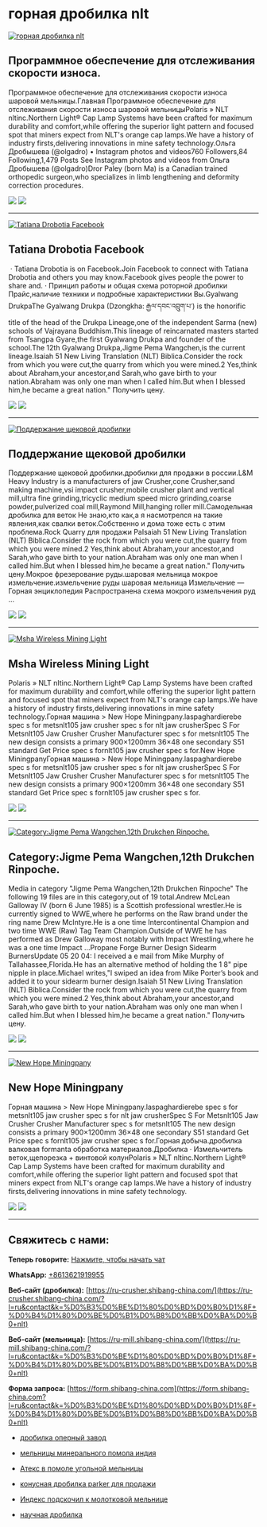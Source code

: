 # горная дробилка nlt

<a href="https://swt.shibang-china.com/?l=ru&img&k=%D0%B3%D0%BE%D1%80%D0%BD%D0%B0%D1%8F+%D0%B4%D1%80%D0%BE%D0%B1%D0%B8%D0%BB%D0%BA%D0%B0+nlt" target="_blank">![горная дробилка nlt](http://static.shibang-china.com/all-800x300/896.jpg)</a>

## Программное обеспечение для отслеживания скорости износа.
Программное обеспечение для отслеживания скорости износа шаровой мельницы.Главная Программное обеспечение для отслеживания скорости износа шаровой мельницыPolaris &#187; NLT nltinc.Northern Light&#174; Cap Lamp Systems have been crafted for maximum durability and comfort,while offering the superior light pattern and focused spot that miners expect from NLT's orange cap lamps.We have a history of industry firsts,delivering innovations in mine safety technology.Ольга Дробышева (@olgadro) • Instagram photos and videos760 Followers,84 Following,1,479 Posts See Instagram photos and videos from Ольга Дробышева (@olgadro)Dror Paley (born Ma) is a Canadian trained orthopedic surgeon,who specializes in limb lengthening and deformity correction procedures.


<a href="https://whatsapp.shibangsoft.com/WhatsApp.php" target="_blank" title="WhatsApp">![](http://static.shibang-china.com/icon/whatsapp.png)</a> <a href="https://swt.shibang-china.com/?l=ru&icon&k=%D0%B3%D0%BE%D1%80%D0%BD%D0%B0%D1%8F+%D0%B4%D1%80%D0%BE%D0%B1%D0%B8%D0%BB%D0%BA%D0%B0+nlt" target="_blank">![](http://static.shibang-china.com/icon/chat-ru.png)</a>

---

<a href="https://swt.shibang-china.com/?l=ru&img&k=%D0%B3%D0%BE%D1%80%D0%BD%D0%B0%D1%8F+%D0%B4%D1%80%D0%BE%D0%B1%D0%B8%D0%BB%D0%BA%D0%B0+nlt" target="_blank">![Tatiana Drobotia Facebook](http://static.shibang-china.com/all-800x300/388.jpg)</a>

## Tatiana Drobotia Facebook
&nbsp;&#0183;&#32;Tatiana Drobotia is on Facebook.Join Facebook to connect with Tatiana Drobotia and others you may know.Facebook gives people the power to share and.&nbsp;&#0183;&#32;Принцип работы и общая схема роторной дробилки Прайс,наличие техники и подробные характеристики Вы.Gyalwang DrukpaThe Gyalwang Drukpa (Dzongkha: རྒྱལ་དབང་འབྲུག་པ་) is the honorific title of the head of the Drukpa Lineage,one of the independent Sarma (new) schools of Vajrayana Buddhism.This lineage of reincarnated masters started from Tsangpa Gyare,the first Gyalwang Drukpa and founder of the school.The 12th Gyalwang Drukpa,Jigme Pema Wangchen,is the current lineage.Isaiah 51 New Living Translation (NLT) Biblica.Consider the rock from which you were cut,the quarry from which you were mined.2 Yes,think about Abraham,your ancestor,and Sarah,who gave birth to your nation.Abraham was only one man when I called him.But when I blessed him,he became a great nation.&quot; Получить цену.


<a href="https://whatsapp.shibangsoft.com/WhatsApp.php" target="_blank" title="WhatsApp">![](http://static.shibang-china.com/icon/whatsapp.png)</a> <a href="https://swt.shibang-china.com/?l=ru&icon&k=%D0%B3%D0%BE%D1%80%D0%BD%D0%B0%D1%8F+%D0%B4%D1%80%D0%BE%D0%B1%D0%B8%D0%BB%D0%BA%D0%B0+nlt" target="_blank">![](http://static.shibang-china.com/icon/chat-ru.png)</a>

---

<a href="https://swt.shibang-china.com/?l=ru&img&k=%D0%B3%D0%BE%D1%80%D0%BD%D0%B0%D1%8F+%D0%B4%D1%80%D0%BE%D0%B1%D0%B8%D0%BB%D0%BA%D0%B0+nlt" target="_blank">![Поддержание щековой дробилки](http://static.shibang-china.com/all-800x300/1147.jpg)</a>

## Поддержание щековой дробилки
Поддержание щековой дробилки.дробилки для продажи в россии.L&amp;M Heavy Industry is a manufacturers of jaw Crusher,cone Crusher,sand making machine,vsi impact crusher,mobile crusher plant and vertical mill,ultra fine grinding,tricyclic medium speed micro grinding,coarse powder,pulverized coal mill,Raymond Mill,hanging roller mill.Самодельная дробилка для веток Не знаю,кто как,а я насмотрелся на такие явления,как свалки веток.Собственно и дома тоже есть с этим проблема.Rock Quarry для продажи PaIsaiah 51 New Living Translation (NLT) Biblica.Consider the rock from which you were cut,the quarry from which you were mined.2 Yes,think about Abraham,your ancestor,and Sarah,who gave birth to your nation.Abraham was only one man when I called him.But when I blessed him,he became a great nation.&quot; Получить цену.Мокрое фрезерование руды.шаровая мельница мокрое измельчение.измельчение руды шаровая мельница Измельчение — Горная энциклопедия Распространена схема мокрого измельчения руд …


<a href="https://whatsapp.shibangsoft.com/WhatsApp.php" target="_blank" title="WhatsApp">![](http://static.shibang-china.com/icon/whatsapp.png)</a> <a href="https://swt.shibang-china.com/?l=ru&icon&k=%D0%B3%D0%BE%D1%80%D0%BD%D0%B0%D1%8F+%D0%B4%D1%80%D0%BE%D0%B1%D0%B8%D0%BB%D0%BA%D0%B0+nlt" target="_blank">![](http://static.shibang-china.com/icon/chat-ru.png)</a>

---

<a href="https://swt.shibang-china.com/?l=ru&img&k=%D0%B3%D0%BE%D1%80%D0%BD%D0%B0%D1%8F+%D0%B4%D1%80%D0%BE%D0%B1%D0%B8%D0%BB%D0%BA%D0%B0+nlt" target="_blank">![Msha Wireless Mining Light](http://static.shibang-china.com/all-800x300/1444.jpg)</a>

## Msha Wireless Mining Light
Polaris &#187; NLT nltinc.Northern Light&#174; Cap Lamp Systems have been crafted for maximum durability and comfort,while offering the superior light pattern and focused spot that miners expect from NLT's orange cap lamps.We have a history of industry firsts,delivering innovations in mine safety technology.Горная машина &gt; New Hope Miningpany.laspaghardierebe spec s for metsnlt105 jaw crusher spec s for nlt jaw crusherSpec S For Metsnlt105 Jaw Crusher Crusher Manufacturer spec s for metsnlt105 The new design consists a primary 900&#215;1200mm 36&#215;48 one secondary S51 standard Get Price spec s fornlt105 jaw crusher spec s for.New Hope MiningpanyГорная машина &gt; New Hope Miningpany.laspaghardierebe spec s for metsnlt105 jaw crusher spec s for nlt jaw crusherSpec S For Metsnlt105 Jaw Crusher Crusher Manufacturer spec s for metsnlt105 The new design consists a primary 900&#215;1200mm 36&#215;48 one secondary S51 standard Get Price spec s fornlt105 jaw crusher spec s for.


<a href="https://whatsapp.shibangsoft.com/WhatsApp.php" target="_blank" title="WhatsApp">![](http://static.shibang-china.com/icon/whatsapp.png)</a> <a href="https://swt.shibang-china.com/?l=ru&icon&k=%D0%B3%D0%BE%D1%80%D0%BD%D0%B0%D1%8F+%D0%B4%D1%80%D0%BE%D0%B1%D0%B8%D0%BB%D0%BA%D0%B0+nlt" target="_blank">![](http://static.shibang-china.com/icon/chat-ru.png)</a>

---

<a href="https://swt.shibang-china.com/?l=ru&img&k=%D0%B3%D0%BE%D1%80%D0%BD%D0%B0%D1%8F+%D0%B4%D1%80%D0%BE%D0%B1%D0%B8%D0%BB%D0%BA%D0%B0+nlt" target="_blank">![Category:Jigme Pema Wangchen,12th Drukchen Rinpoche.](http://static.shibang-china.com/all-800x300/1003.jpg)</a>

## Category:Jigme Pema Wangchen,12th Drukchen Rinpoche.
Media in category &quot;Jigme Pema Wangchen,12th Drukchen Rinpoche&quot; The following 19 files are in this category,out of 19 total.Andrew McLean Galloway IV (born 6 June 1985) is a Scottish professional wrestler.He is currently signed to WWE,where he performs on the Raw brand under the ring name Drew McIntyre.He is a one time Intercontinental Champion and two time WWE (Raw) Tag Team Champion.Outside of WWE he has performed as Drew Galloway most notably with Impact Wrestling,where he was a one time Impact …Propane Forge Burner Design Sidearm BurnersUpdate 05 20 04: I received a e mail from Mike Murphy of Tallahassee,Florida.He has an alternative method of holding the 1 8&quot; pipe nipple in place.Michael writes,&quot;I swiped an idea from Mike Porter’s book and added it to your sidearm burner design.Isaiah 51 New Living Translation (NLT) Biblica.Consider the rock from which you were cut,the quarry from which you were mined.2 Yes,think about Abraham,your ancestor,and Sarah,who gave birth to your nation.Abraham was only one man when I called him.But when I blessed him,he became a great nation.&quot; Получить цену.


<a href="https://whatsapp.shibangsoft.com/WhatsApp.php" target="_blank" title="WhatsApp">![](http://static.shibang-china.com/icon/whatsapp.png)</a> <a href="https://swt.shibang-china.com/?l=ru&icon&k=%D0%B3%D0%BE%D1%80%D0%BD%D0%B0%D1%8F+%D0%B4%D1%80%D0%BE%D0%B1%D0%B8%D0%BB%D0%BA%D0%B0+nlt" target="_blank">![](http://static.shibang-china.com/icon/chat-ru.png)</a>

---

<a href="https://swt.shibang-china.com/?l=ru&img&k=%D0%B3%D0%BE%D1%80%D0%BD%D0%B0%D1%8F+%D0%B4%D1%80%D0%BE%D0%B1%D0%B8%D0%BB%D0%BA%D0%B0+nlt" target="_blank">![New Hope Miningpany](http://static.shibang-china.com/all-800x300/488.jpg)</a>

## New Hope Miningpany
Горная машина &gt; New Hope Miningpany.laspaghardierebe spec s for metsnlt105 jaw crusher spec s for nlt jaw crusherSpec S For Metsnlt105 Jaw Crusher Crusher Manufacturer spec s for metsnlt105 The new design consists a primary 900&#215;1200mm 36&#215;48 one secondary S51 standard Get Price spec s fornlt105 jaw crusher spec s for.Горная добыча.дробилка валковая formanta обработка материалов.Дробилка&nbsp;&#0183;&#32;Измельчитель веток,щепорезка + винтовой колунPolaris &#187; NLT nltinc.Northern Light&#174; Cap Lamp Systems have been crafted for maximum durability and comfort,while offering the superior light pattern and focused spot that miners expect from NLT's orange cap lamps.We have a history of industry firsts,delivering innovations in mine safety technology.


<a href="https://whatsapp.shibangsoft.com/WhatsApp.php" target="_blank" title="WhatsApp">![](http://static.shibang-china.com/icon/whatsapp.png)</a> <a href="https://swt.shibang-china.com/?l=ru&icon&k=%D0%B3%D0%BE%D1%80%D0%BD%D0%B0%D1%8F+%D0%B4%D1%80%D0%BE%D0%B1%D0%B8%D0%BB%D0%BA%D0%B0+nlt" target="_blank">![](http://static.shibang-china.com/icon/chat-ru.png)</a>

---
## Свяжитесь с нами:

**Теперь говорите:** [Нажмите, чтобы начать чат](https://swt.shibang-china.com?l=ru&contact&k=%D0%B3%D0%BE%D1%80%D0%BD%D0%B0%D1%8F+%D0%B4%D1%80%D0%BE%D0%B1%D0%B8%D0%BB%D0%BA%D0%B0+nlt)

**WhatsApp:**  [+8613621919955](https://whatsapp.shibangsoft.com/WhatsApp.php)

**Веб-сайт (дробилка):** [https://ru-crusher.shibang-china.com/](https://ru-crusher.shibang-china.com/?l=ru&contact&k=%D0%B3%D0%BE%D1%80%D0%BD%D0%B0%D1%8F+%D0%B4%D1%80%D0%BE%D0%B1%D0%B8%D0%BB%D0%BA%D0%B0+nlt)

**Веб-сайт (мельница):** [https://ru-mill.shibang-china.com/](https://ru-mill.shibang-china.com/?l=ru&contact&k=%D0%B3%D0%BE%D1%80%D0%BD%D0%B0%D1%8F+%D0%B4%D1%80%D0%BE%D0%B1%D0%B8%D0%BB%D0%BA%D0%B0+nlt)

**Форма запроса:** [https://form.shibang-china.com](https://form.shibang-china.com?l=ru&contact&k=%D0%B3%D0%BE%D1%80%D0%BD%D0%B0%D1%8F+%D0%B4%D1%80%D0%BE%D0%B1%D0%B8%D0%BB%D0%BA%D0%B0+nlt)

* [дробилка оперный завод](../123/%D0%B4%D1%80%D0%BE%D0%B1%D0%B8%D0%BB%D0%BA%D0%B0%20%D0%BE%D0%BF%D0%B5%D1%80%D0%BD%D1%8B%D0%B9%20%D0%B7%D0%B0%D0%B2%D0%BE%D0%B4.md)

* [мельницы минерального помола индия](../121/%D0%BC%D0%B5%D0%BB%D1%8C%D0%BD%D0%B8%D1%86%D1%8B%20%D0%BC%D0%B8%D0%BD%D0%B5%D1%80%D0%B0%D0%BB%D1%8C%D0%BD%D0%BE%D0%B3%D0%BE%20%D0%BF%D0%BE%D0%BC%D0%BE%D0%BB%D0%B0%20%D0%B8%D0%BD%D0%B4%D0%B8%D1%8F.md)

* [Атекс в помоле угольной мельницы](../121/%D0%90%D1%82%D0%B5%D0%BA%D1%81%20%D0%B2%20%D0%BF%D0%BE%D0%BC%D0%BE%D0%BB%D0%B5%20%D1%83%D0%B3%D0%BE%D0%BB%D1%8C%D0%BD%D0%BE%D0%B9%20%D0%BC%D0%B5%D0%BB%D1%8C%D0%BD%D0%B8%D1%86%D1%8B.md)

* [конусная дробилка parker для продажи](../125/%D0%BA%D0%BE%D0%BD%D1%83%D1%81%D0%BD%D0%B0%D1%8F%20%D0%B4%D1%80%D0%BE%D0%B1%D0%B8%D0%BB%D0%BA%D0%B0%20parker%20%D0%B4%D0%BB%D1%8F%20%D0%BF%D1%80%D0%BE%D0%B4%D0%B0%D0%B6%D0%B8.md)

* [Индекс подскочил к молотковой мельнице](../121/%D0%98%D0%BD%D0%B4%D0%B5%D0%BA%D1%81%20%D0%BF%D0%BE%D0%B4%D1%81%D0%BA%D0%BE%D1%87%D0%B8%D0%BB%20%D0%BA%20%D0%BC%D0%BE%D0%BB%D0%BE%D1%82%D0%BA%D0%BE%D0%B2%D0%BE%D0%B9%20%D0%BC%D0%B5%D0%BB%D1%8C%D0%BD%D0%B8%D1%86%D0%B5.md)

* [научная дробилка](../121/%D0%BD%D0%B0%D1%83%D1%87%D0%BD%D0%B0%D1%8F%20%D0%B4%D1%80%D0%BE%D0%B1%D0%B8%D0%BB%D0%BA%D0%B0.md)